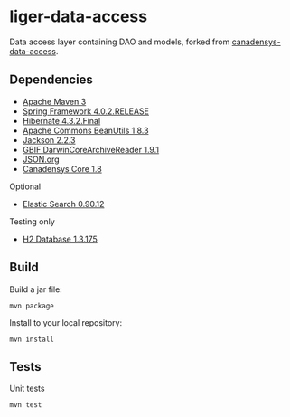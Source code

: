 liger-data-access
======================

Data access layer containing DAO and models, forked from [canadensys-data-access](http://github.com/canadensys/canadensys-data-aceess).

Dependencies
------------
* [Apache Maven 3](http://maven.apache.org/)
* [Spring Framework 4.0.2.RELEASE](http://www.springsource.org/spring-framework)
* [Hibernate 4.3.2.Final](http://www.hibernate.org/)
* [Apache Commons BeanUtils 1.8.3](http://commons.apache.org/beanutils/)
* [Jackson 2.2.3](http://wiki.fasterxml.com/JacksonHome)
* [GBIF DarwinCoreArchiveReader 1.9.1](http://code.google.com/p/darwincore/wiki/DarwinCoreArchiveReader)
* [JSON.org](http://www.json.org/java/)
* [Canadensys Core 1.8](https://github.com/Canadensys/canadensys-core)

Optional
* [Elastic Search 0.90.12](http://www.elasticsearch.org/)

Testing only
* [H2 Database 1.3.175](http://www.h2database.com)

Build
-----
Build a jar file:
```
mvn package
```
Install to your local repository:
```
mvn install
```

Tests
-----
Unit tests
```
mvn test
```
